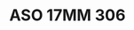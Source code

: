 ---
title: ASO 17MM 306
date: 
draft: false

# descripcion
description : Anillo de plata 925.

materials: Plata 1021

color: 

dimensions: 17mm diámetro

code: 05-23-1695

type: "Anillos"

categories: []

price: $8.710,00

price_eftvo: $7.400,00

# Images
# first image will be shown in the product page
images:
  # - image: "images/path_to_image"
  # La ubicacion de las imagenes es imagenes/Anillos/Anillos.Solo Plata/05-23-1695-aso-17mm-306
  - image: "./images/anillos/solo_plata/05-23-1695-aso-17mm-306.jpg"
---